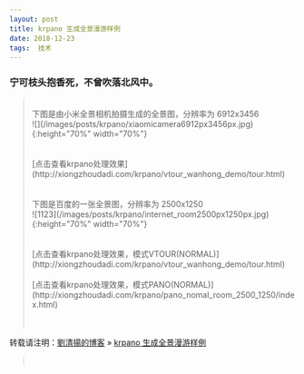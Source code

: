 ```yaml
---
layout: post  
title: krpano 生成全景漫游样例
date: 2018-12-23  
tags:  技术
---
```

### 宁可枝头抱香死，不曾吹落北风中。  

> <br/>
> 下图是由小米全景相机拍摄生成的全景图，分辨率为 6912x3456  
> <br/>
> ![](/images/posts/krpano/xiaomicamera6912px3456px.jpg){:height="70%" width="70%"}  
> <br/>
> <br/>
> <br/>
> [点击查看krpano处理效果](http://xiongzhoudadi.com/krpano/vtour_wanhong_demo/tour.html)   
> <br/>
> <br/>
> <br/>
> 下图是百度的一张全景图，分辨率为 2500x1250  
> <br/>
> ![1123](/images/posts/krpano/internet_room2500px1250px.jpg){:height="70%" width="70%"}   
> <br/>
> <br/>
> <br/>
> [点击查看krpano处理效果，模式VTOUR(NORMAL)](http://xiongzhoudadi.com/krpano/vtour_wanhong_demo/tour.html)  
> <br/>
> <br/>
> [点击查看krpano处理效果，模式PANO(NORMAL)](http://xiongzhoudadi.com/krpano/pano_nomal_room_2500_1250/index.html)  
> <br/>
> <br/>
> <br/> 
转载请注明：[劉清揚的博客](http://xiongzhoudadi.com) » [krpano 生成全景漫游样例](http://xiongzhoudadi.com/2018/12/krpano/)  
> <br/> 